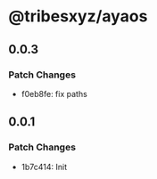 # @tribesxyz/ayaos

## 0.0.3

### Patch Changes

- f0eb8fe: fix paths

## 0.0.1

### Patch Changes

- 1b7c414: Init
